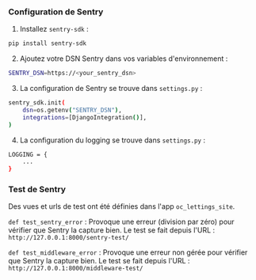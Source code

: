 ### Configuration de Sentry
1. Installez `sentry-sdk` :

```bash
pip install sentry-sdk
```

2. Ajoutez votre DSN Sentry dans vos variables d'environnement :
```bash
SENTRY_DSN=https://<your_sentry_dsn>
```

3. La configuration de Sentry se trouve dans `settings.py` :
```bash
sentry_sdk.init(
    dsn=os.getenv("SENTRY_DSN"),
    integrations=[DjangoIntegration()],
)
```

4. La configuration du logging se trouve dans `settings.py` :
```bash
LOGGING = {
    ...
}
```

### Test de Sentry
Des vues et urls de test ont été définies dans l'app `oc_lettings_site`.

`def test_sentry_error` : Provoque une erreur (division par zéro) pour vérifier que Sentry la capture bien.
Le test se fait depuis l'URL : `http://127.0.0.1:8000/sentry-test/`

`def test_middleware_error` : Provoque une erreur non gérée pour vérifier que Sentry la capture bien.
Le test se fait depuis l'URL : `http://127.0.0.1:8000/middleware-test/`